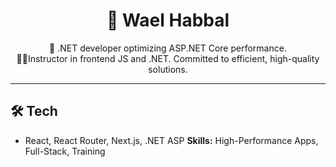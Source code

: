 <div align="center">

  <h1>👋 Wael Habbal</h1>

  <p align="center">
    🚀 .NET developer optimizing ASP.NET Core performance.  <br>
    👨‍🏫Instructor in frontend JS and .NET. Committed to efficient, high-quality solutions.
  </p>
</div>

---

## 🛠️ Tech

- React, React Router, Next.js, .NET ASP 
**Skills:** High-Performance Apps, Full-Stack, Training

